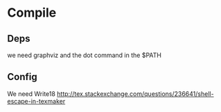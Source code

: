 # Compile
## Deps
we need graphviz and the dot command in the $PATH
## Config
We need Write18
http://tex.stackexchange.com/questions/236641/shell-escape-in-texmaker
